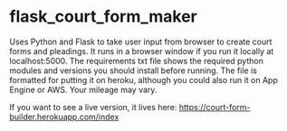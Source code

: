 # flask_court_form_maker
Uses Python and Flask to take user input from browser to create court forms and pleadings. It runs in a browser window if you
run it locally at localhost:5000. The requirements txt file shows the required python modules and versions you should install
before running. The file is formatted for putting it on heroku, although you could also run it on App Engine or AWS. Your
mileage may vary.

If you want to see a live version, it lives here: https://court-form-builder.herokuapp.com/index
